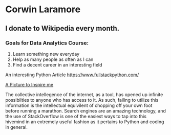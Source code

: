 # Corwin Laramore
## I donate to Wikipedia every month.

### Goals for Data Analytics Course:
1. Learn something new everyday
2. Help as many people as often as I can
3. Find a decent career in an interesting field

An interesting Python Article https://www.fullstackpython.com/

[A Picture to Inspire me](https://i.imgur.com/CKVpBov.jpeg)

The collective intellegence of the internet, as a tool, has opened up infinite possibilties to anyone who has access to it. As such, failing to utilize this information is the intellectual equivilent of chopping off your own foot before running a marathon. Search engines are an amazing technology, and the use of StackOverflow is one of the easiest ways to tap into this hivemind in an extremely useful fashion as it pertains to Python and coding in general. 
